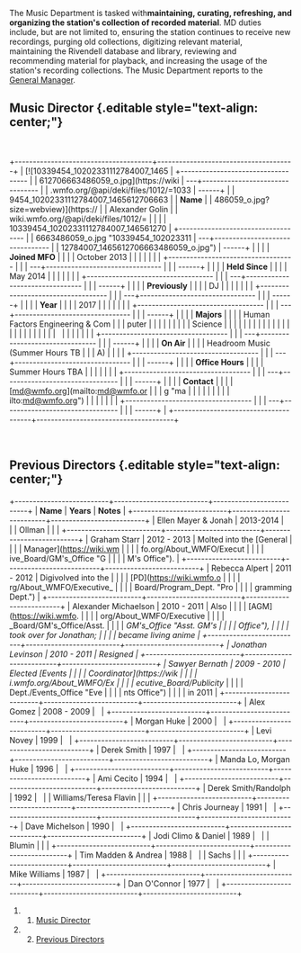 The Music Department is tasked with**maintaining, curating, refreshing,
and organizing the station's collection of recorded material**. MD
duties include, but are not limited to, ensuring the station continues
to receive new recordings, purging old collections, digitizing relevant
material, maintaining the Rivendell database and library, reviewing and
recommending material for playback, and increasing the usage of the
station's recording collections. The Music Department reports to the
[General
Manager](https://wiki.wmfo.org/About_WMFO/Executive_Board/GM's_Office "GM's Office").

Music Director {.editable style="text-align: center;"}
--------------

 

+--------------------------------------+--------------------------------------+
| [![10339454\_10202331112784007\_1465 | +----------------------------------- |
| 612706663486059\_o.jpg](https://wiki | ---+-------------------------------- |
| .wmfo.org/@api/deki/files/1012/=1033 | ------+                              |
| 9454_10202331112784007_1465612706663 | | **Name**                           |
| 486059_o.jpg?size=webview)](https:// |    | Alexander Golin                 |
| wiki.wmfo.org/@api/deki/files/1012/= |       |                              |
| 10339454_10202331112784007_146561270 | +----------------------------------- |
| 6663486059_o.jpg "10339454_102023311 | ---+-------------------------------- |
| 12784007_1465612706663486059_o.jpg") | ------+                              |
|                                      | | **Joined MFO**                     |
|                                      |    | October 2013                    |
|                                      |       |                              |
|                                      | +----------------------------------- |
|                                      | ---+-------------------------------- |
|                                      | ------+                              |
|                                      | | **Held Since**                     |
|                                      |    | May 2014                        |
|                                      |       |                              |
|                                      | +----------------------------------- |
|                                      | ---+-------------------------------- |
|                                      | ------+                              |
|                                      | | **Previously**                     |
|                                      |    | DJ                              |
|                                      |       |                              |
|                                      | +----------------------------------- |
|                                      | ---+-------------------------------- |
|                                      | ------+                              |
|                                      | | **Year**                           |
|                                      |    | 2017                            |
|                                      |       |                              |
|                                      | +----------------------------------- |
|                                      | ---+-------------------------------- |
|                                      | ------+                              |
|                                      | | **Majors**                         |
|                                      |    | Human Factors Engineering & Com |
|                                      | puter |                              |
|                                      | |                                    |
|                                      |    | Science                         |
|                                      |       |                              |
|                                      | |                                    |
|                                      |    |                                 |
|                                      |       |                              |
|                                      | |                                    |
|                                      |    |                                 |
|                                      |       |                              |
|                                      | +----------------------------------- |
|                                      | ---+-------------------------------- |
|                                      | ------+                              |
|                                      | | **On Air**                         |
|                                      |    | Headroom Music (Summer Hours TB |
|                                      | A)    |                              |
|                                      | +----------------------------------- |
|                                      | ---+-------------------------------- |
|                                      | ------+                              |
|                                      | | **Office Hours**                   |
|                                      |    | Summer Hours TBA                |
|                                      |       |                              |
|                                      | +----------------------------------- |
|                                      | ---+-------------------------------- |
|                                      | ------+                              |
|                                      | | **Contact**                        |
|                                      |    | [md@wmfo.org](mailto:md@wmfo.or |
|                                      | g "ma |                              |
|                                      | |                                    |
|                                      |    | ilto:md@wmfo.org")              |
|                                      |       |                              |
|                                      | +----------------------------------- |
|                                      | ---+-------------------------------- |
|                                      | ------+                              |
+--------------------------------------+--------------------------------------+

 

Previous Directors {.editable style="text-align: center;"}
------------------

+--------------------------+--------------------------+--------------------------+
| **Name**                 | **Years**                | **Notes**                |
+--------------------------+--------------------------+--------------------------+
| Ellen Mayer & Jonah      | 2013-2014                |                          |
| Ollman                   |                          |                          |
+--------------------------+--------------------------+--------------------------+
| Graham Starr             | 2012 - 2013              | Molted into the [General |
|                          |                          | Manager](https://wiki.wm |
|                          |                          | fo.org/About_WMFO/Execut |
|                          |                          | ive_Board/GM's_Office "G |
|                          |                          | M's Office").            |
+--------------------------+--------------------------+--------------------------+
| Rebecca Alpert           | 2011 - 2012              | Digivolved into the      |
|                          |                          | [PD](https://wiki.wmfo.o |
|                          |                          | rg/About_WMFO/Executive_ |
|                          |                          | Board/Program_Dept. "Pro |
|                          |                          | gramming Dept.")         |
+--------------------------+--------------------------+--------------------------+
| Alexander Michaelson     | 2010 - 2011              | Also                     |
|                          |                          | [AGM](https://wiki.wmfo. |
|                          |                          | org/About_WMFO/Executive |
|                          |                          | _Board/GM's_Office/Asst. |
|                          |                          | _GM's_Office "Asst. GM's |
|                          |                          |  Office"),               |
|                          |                          | took over for Jonathan;  |
|                          |                          | became living anime      |
+--------------------------+--------------------------+--------------------------+
| Jonathan Levinson        | 2010 - 2011              | Resigned                 |
+--------------------------+--------------------------+--------------------------+
| Sawyer Bernath           | 2009 - 2010              | Elected [Events          |
|                          |                          | Coordinator](https://wik |
|                          |                          | i.wmfo.org/About_WMFO/Ex |
|                          |                          | ecutive_Board/Publicity_ |
|                          |                          | Dept./Events_Office "Eve |
|                          |                          | nts Office")             |
|                          |                          | in 2011                  |
+--------------------------+--------------------------+--------------------------+
| Alex Gomez               | 2008 - 2009              |                          |
+--------------------------+--------------------------+--------------------------+
| Morgan Huke              | 2000                     |                          |
+--------------------------+--------------------------+--------------------------+
| Levi Novey               | 1999                     |                          |
+--------------------------+--------------------------+--------------------------+
| Derek Smith              | 1997                     |                          |
+--------------------------+--------------------------+--------------------------+
| Manda Lo, Morgan Huke    | 1996                     |                          |
+--------------------------+--------------------------+--------------------------+
| Ami Cecito               | 1994                     |                          |
+--------------------------+--------------------------+--------------------------+
| Derek Smith/Randolph     | 1992                     |                          |
| Williams/Teresa Flavin   |                          |                          |
+--------------------------+--------------------------+--------------------------+
| Chris Journeay           | 1991                     |                          |
+--------------------------+--------------------------+--------------------------+
| Dave Michelson           | 1990                     |                          |
+--------------------------+--------------------------+--------------------------+
| Jodi Climo & Daniel      | 1989                     |                          |
| Blumin                   |                          |                          |
+--------------------------+--------------------------+--------------------------+
| Tim Madden & Andrea      | 1988                     |                          |
| Sachs                    |                          |                          |
+--------------------------+--------------------------+--------------------------+
| Mike Williams            | 1987                     |                          |
+--------------------------+--------------------------+--------------------------+
| Dan O'Connor             | 1977                     |                          |
+--------------------------+--------------------------+--------------------------+

1.  1. [Music Director](#Music_Director)
2.  2. [Previous Directors](#Previous_Directors)

